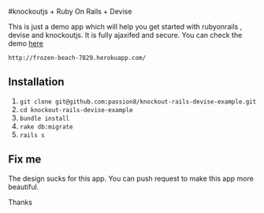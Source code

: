 #knockoutjs + Ruby On Rails + Devise 

This is just a demo app which will help you get started with rubyonrails , devise and knockoutjs. It is fully ajaxifed and secure. You can check the demo [here](http://frozen-beach-7829.herokuapp.com/)

    http://frozen-beach-7829.herokuapp.com/

## Installation 
1. `git clone git@github.com:passion8/knockout-rails-devise-example.git` 
2. `cd knockout-rails-devise-example`
3. `bundle install`
4. `rake db:migrate`
5. `rails s`

## Fix me
The design sucks for this app. You can push request to make this app more beautiful. 

Thanks